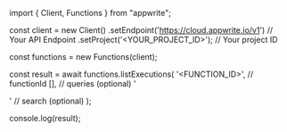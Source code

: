import { Client, Functions } from "appwrite";

const client = new Client()
    .setEndpoint('https://cloud.appwrite.io/v1') // Your API Endpoint
    .setProject('&lt;YOUR_PROJECT_ID&gt;'); // Your project ID

const functions = new Functions(client);

const result = await functions.listExecutions(
    '<FUNCTION_ID>', // functionId
    [], // queries (optional)
    '<SEARCH>' // search (optional)
);

console.log(result);

